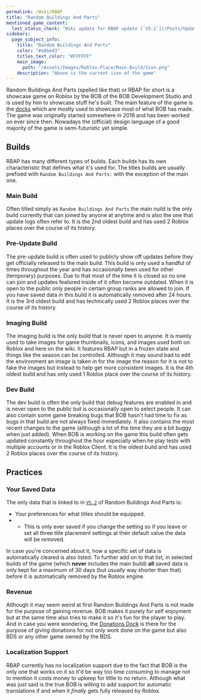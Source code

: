 ```yaml
---
permalink: /Wiki/RBAP
title: "Random Buildings And Parts"
mentioned_game_content:
  last_status_check: "Wiki update for RBAP update [`V5.2`](/Posts/Update-Log/5-2-0)"
sidebars:
  page_subject_info:
    title: "Random Buildings And Parts"
    color: "#a0bed3"
    titles_text_color: "#FFFFFF"
    main_image:
      path: "/Assets/Images/Roblox-Place/Main-Build/Icon.png"
    description: "Above is the current icon of the game"
---
```


Random Buildings And Parts (spelled like that) or RBAP for short is a showcase game on Roblox by the BOB of the BOB Development Studio and is used by him to showcase stuff he's built. The main feature of the game is the [docks](/Wiki/Docks) which are mostly used to showcase most of what BOB has made. The game was originally started somewhere in 2018 and has been worked on ever since then. Nowadays the (official) design language of a good majority of the game is semi-futuristic yet simple.

## Builds

RBAP has many different types of builds. Each builds has its own characteristic that defines what it's used for. The titles builds are usually prefixed with `Random Buildings And Parts:` with the exception of the main one.

### Main Build

Often titled simply as `Random Buildings And Parts` the main nuild is the only build currently that can joined by anyone at anytime and is also the one that update logs often refer to. It is the 2nd oldest build and has used 2 Roblox places over the course of its history.

### Pre-Update Build

The pre-update build is often used to publicly show off updates before they get officially released to the main build. This build is only used a handful of times throughout the year and has occasionally been used for other (temporary) purposes. Due to that most of the time it is closed so no one can join and updates featured inside of it often become outdated. When it is open to the public only people in certain group ranks are allowed to join. If you have saved data in this build it is automatically removed after 24 hours. It is the 3rd oldest build and has technically used 2 Roblox places over the course of its history.

### Imaging Build

The imaging build is the only build that is never open to anyone. It is mainly used to take images for game thumbnails, icons, and images used both on Roblox and here on the wiki. It features RBAP but in a frozen state and things like the season can be controlled. Although it may sound bad to edit the environment an image is taken in for the image the reason for it is not to fake the images but instead to help get more consistent images. It is the 4th oldest build and has only used 1 Roblox place over the course of its history.

### Dev Build

The dev build is often the only build that debug features are enabled in and is never open to the public but is occasionally open to select people. It can also contain some game breaking bugs that BOB hasn't had time to fix as bugs in that build are not always fixed immediately. It also contains the most recent changes to the game (although a lot of the time they are a bit buggy when just added). When BOB is working on the game this build often gets updated constantly throughout the hour especially when he play tests with multiple accounts or in the Roblox Client. It is the oldest build and has used 2 Roblox places over the course of its history.

## Practices

### Your Saved Data

The only data that is linked to in [`V5.2`](/Posts/Update-Log/5-2-0) of Random Buildings And Parts is: 

* Your preferences for what titles should be equipped.
* * This is only ever saved if you change the setting so if you leave or set all three title placement settings at their default value the data will be removed.

In case you're concerned about it, how a specific set of data is automatically cleared is also listed. To further add on to that list, in selected builds of the game (which **never** includes the main build) **all** saved data is only kept for a maximum of 30 days (but usually way shorter than that) before it is automatically removed by the Roblox engine.

### Revenue

Although it may seem weird at first Random Buildings And Parts is not made for the purpose of gaining revenue. BOB makes it purely for self enjoyment but at the same time also tries to make it so it's fun for the player to play. And in case you were wondering, the [Donations Dock](/Wiki/Docks/Donations-Dock) is there for the purpose of giving donations for not only work done on the game but also BDS or any other game owned by the BDS.

### Localization Support

RBAP currently has no localization support due to the fact that BOB is the only one that works on it so it'd be way too time consuming to manage not to mention it costs money to upkeep for little to no return. Although what was just said is the true BOB is willing to add support for automatic translations if and when it *finally* gets fully released by Roblox.